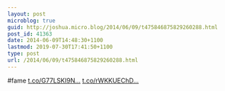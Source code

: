 ```yaml
---
layout: post
microblog: true
guid: http://joshua.micro.blog/2014/06/09/t475846875829260288.html
post_id: 41363
date: 2014-06-09T14:48:30+1100
lastmod: 2019-07-30T17:41:50+1100
type: post
url: /2014/06/09/t475846875829260288.html
---
```

#fame [t.co/G77LSKI9N...](http://t.co/G77LSKI9N1) [t.co/rWKKUEChD...](http://t.co/rWKKUEChDr)
